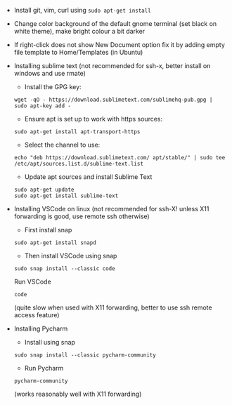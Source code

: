 
* Install git, vim, curl using ```sudo apt-get install```

* Change color background of the default gnome terminal (set black on white theme), make bright colour a bit darker

* If right-click does not show New Document option fix it by adding empty file template to Home/Templates (in Ubuntu)


* Installing sublime text (not recommended for ssh-x, better install on windows and use rmate)

	* Install the GPG key:
	```
	wget -qO - https://download.sublimetext.com/sublimehq-pub.gpg | sudo apt-key add -
	```

	* Ensure apt is set up to work with https sources:

	```
	sudo apt-get install apt-transport-https
	```

	* Select the channel to use:

	```
	echo "deb https://download.sublimetext.com/ apt/stable/" | sudo tee /etc/apt/sources.list.d/sublime-text.list
	```

	* Update apt sources and install Sublime Text

	```
	sudo apt-get update
	sudo apt-get install sublime-text
	```

* Installing VSCode on linux (not recommended for ssh-X! unless X11 forwarding is good, use remote ssh otherwise)

	* First install snap

	```
	sudo apt-get install snapd
	```

	* Then install VSCode using snap

	```
	sudo snap install --classic code
	```

	Run VSCode

	```
	code
	```

	(quite slow when used with X11 forwarding, better to use ssh remote access feature)



* Installing Pycharm

	* Install using snap

	```
	sudo snap install --classic pycharm-community
	```

	* Run Pycharm

	```
	pycharm-community
	```

	(works reasonably well with X11 forwarding)
